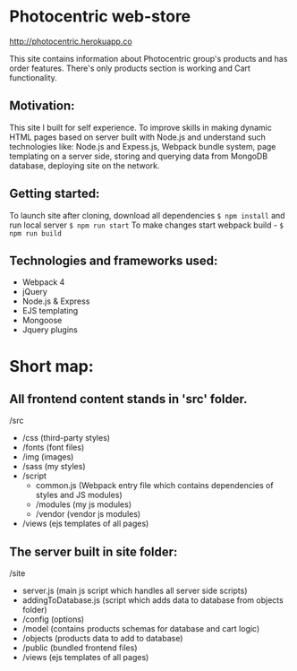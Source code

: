 Photocentric web-store 
========================
http://photocentric.herokuapp.co

This site contains information about Photocentric group's products and has order features. There's only products section is working and Cart functionality.

Motivation:
-----------

This site I built for self experience. To improve skills in making dynamic HTML pages based on server built with Node.js and understand such technologies like: Node.js and Expess.js, Webpack bundle system, page templating on a server side, storing and querying data from MongoDB database, deploying site on the network.

Getting started:
----------------

To launch site after cloning, download all dependencies
    `$ npm install`
and run local server
    `$ npm run start`
To make changes start webpack build - 
    `$ npm run build`

Technologies and frameworks used:
---------------------------------

- Webpack 4
- jQuery
- Node.js & Express
- EJS templating
- Mongoose
- Jquery plugins

Short map:
==========

All frontend content stands in 'src' folder.
--------------------------------------------

/src
 - /css (third-party styles)
 - /fonts (font files)
 - /img (images)
 - /sass (my styles)
 - /script
   - common.js (Webpack entry file which contains dependencies of styles and JS modules)
   - /modules (my js modules)
   - /vendor (vendor js modules)
- /views (ejs templates of all pages)

The server built in site folder:
--------------------------------

  /site
   - server.js (main js script which handles all server side scripts)
   - addingToDatabase.js (script which adds data to database from objects folder)
   - /config (options)
   - /model (contains products schemas for database and cart logic)
   - /objects (products data to add to database)
   - /public (bundled frontend files)
   - /views (ejs templates of all pages)
